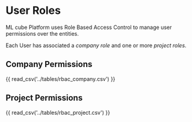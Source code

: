 # User Roles

ML cube Platform uses Role Based Access Control to manage user permissions over the entities.

Each User has associated a *company role* and one or more *project roles*.

## Company Permissions
{{ read_csv('../tables/rbac_company.csv') }}

## Project Permissions
{{ read_csv('../tables/rbac_project.csv') }}
